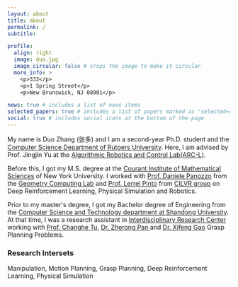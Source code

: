 ```yaml
---
layout: about
title: about
permalink: /
subtitle: 

profile:
  align: right
  image: duo.jpg
  image_circular: false # crops the image to make it circular
  more_info: >
    <p>332</p>
    <p>1 Spring Street</p>
    <p>New Brunswick, NJ 08901</p>

news: true # includes a list of news items
selected_papers: true # includes a list of papers marked as "selected={true}"
social: true # includes social icons at the bottom of the page
---
```


My name is Duo Zhang (张多) and I am a second-year Ph.D. student and the <a href="https://www.cs.rutgers.edu">Computer Science Department of Rutgers University</a>. Here, I am advised by Prof. Jingjin Yu at the <a href="https://arc-l.github.io">Algorithmic Robotics and Control Lab(ARC-L)</a>.
	
Before this, I got my M.S. degree at the <a href="https://cims.nyu.edu/dynamic/">Courant Institute of Mathematical Sciences</a> of New York University. I worked with <a href="https://cims.nyu.edu/gcl/daniele.html">Prof. Daniele Panozzo</a> from the <a href="https://cims.nyu.edu/gcl/index.html">Geometry Computing Lab</a> and <a href="https://www.lerrelpinto.com/">Prof. Lerrel Pinto</a> from <a href="https://wp.nyu.edu/cilvr/">CILVR group</a> on Deep Reinforcement Learning, Physical Simulation and Robotics.
	
Prior to my master's degree, I got my Bachelor degree of Engineering from the <a href="http://www.cs.en.qd.sdu.edu.cn/">Computer Science and Technology department at Shandong University</a>. At that time, I was a research assistant in <a href="http://irc.cs.sdu.edu.cn/"> Interdisciplinary Research Center</a> working with <a href="http://irc.cs.sdu.edu.cn/~chtu/index.html">Prof. Changhe Tu</a>, <a href="https://scholar.google.com/citations?user=0KfKHOsAAAAJ&hl=en">Dr. Zherong Pan </a> and <a href="https://gaoxifeng.github.io/">Dr. Xifeng Gao</a> Grasp Planning Problems.

<h3>Research Intersets</h3>
Manipulation, Motion Planning, Grasp Planning, Deep Reinforcement Learning, Physical Simulation